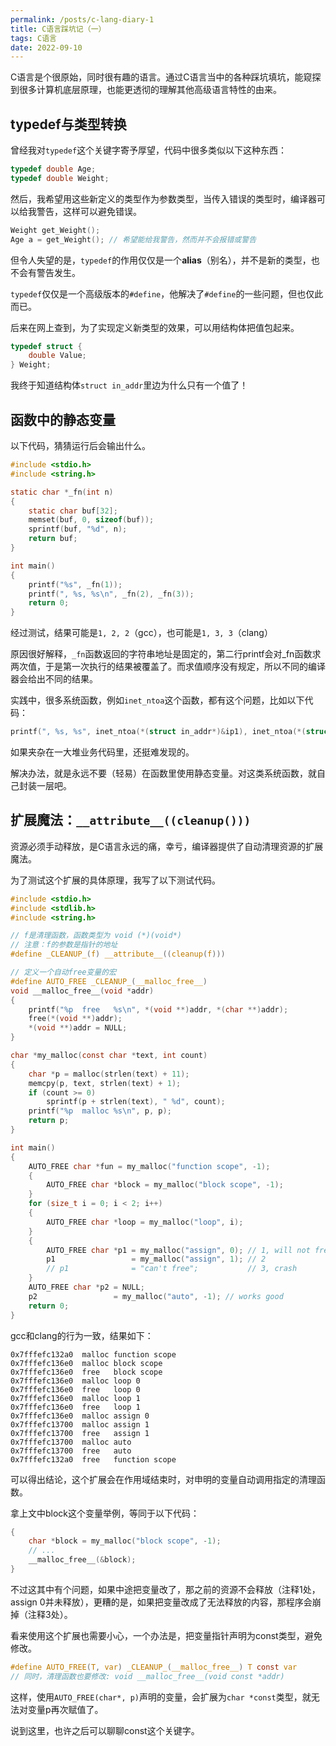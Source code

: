 ```yaml
---
permalink: /posts/c-lang-diary-1
title: C语言踩坑记（一）
tags: C语言
date: 2022-09-10
---
```


C语言是个很原始，同时很有趣的语言。通过C语言当中的各种踩坑填坑，能窥探到很多计算机底层原理，也能更透彻的理解其他高级语言特性的由来。

## typedef与类型转换

曾经我对`typedef`这个关键字寄予厚望，代码中很多类似以下这种东西：

```c
typedef double Age;
typedef double Weight;
```

然后，我希望用这些新定义的类型作为参数类型，当传入错误的类型时，编译器可以给我警告，这样可以避免错误。

```c
Weight get_Weight();
Age a = get_Weight(); // 希望能给我警告，然而并不会报错或警告
```

但令人失望的是，`typedef`的作用仅仅是一个**alias**（别名），并不是新的类型，也不会有警告发生。

`typedef`仅仅是一个高级版本的`#define`，他解决了`#define`的一些问题，但也仅此而已。

后来在网上查到，为了实现定义新类型的效果，可以用结构体把值包起来。

```c
typedef struct {
    double Value;
} Weight;
```

我终于知道结构体`struct in_addr`里边为什么只有一个值了！

## 函数中的静态变量

以下代码，猜猜运行后会输出什么。

```c
#include <stdio.h>
#include <string.h>

static char *_fn(int n)
{
    static char buf[32];
    memset(buf, 0, sizeof(buf));
    sprintf(buf, "%d", n);
    return buf;
}

int main()
{
    printf("%s", _fn(1));
    printf(", %s, %s\n", _fn(2), _fn(3));
    return 0;
}
```

经过测试，结果可能是`1, 2, 2`（gcc），也可能是`1, 3, 3`（clang）

原因很好解释，`_fn`函数返回的字符串地址是固定的，第二行printf会对_fn函数求两次值，于是第一次执行的结果被覆盖了。而求值顺序没有规定，所以不同的编译器会给出不同的结果。

实践中，很多系统函数，例如`inet_ntoa`这个函数，都有这个问题，比如以下代码：

```c
printf(", %s, %s", inet_ntoa(*(struct in_addr*)&ip1), inet_ntoa(*(struct in_addr*)&ip2));
```

如果夹杂在一大堆业务代码里，还挺难发现的。

解决办法，就是永远不要（轻易）在函数里使用静态变量。对这类系统函数，就自己封装一层吧。

## 扩展魔法：`__attribute__((cleanup()))`

资源必须手动释放，是C语言永远的痛，幸亏，编译器提供了自动清理资源的扩展魔法。

为了测试这个扩展的具体原理，我写了以下测试代码。

```c
#include <stdio.h>
#include <stdlib.h>
#include <string.h>

// f是清理函数，函数类型为 void (*)(void*)
// 注意：f的参数是指针的地址
#define _CLEANUP_(f) __attribute__((cleanup(f)))

// 定义一个自动free变量的宏
#define AUTO_FREE _CLEANUP_(__malloc_free__)
void __malloc_free__(void *addr)
{
    printf("%p  free   %s\n", *(void **)addr, *(char **)addr);
    free(*(void **)addr);
    *(void **)addr = NULL;
}

char *my_malloc(const char *text, int count)
{
    char *p = malloc(strlen(text) + 11);
    memcpy(p, text, strlen(text) + 1);
    if (count >= 0)
        sprintf(p + strlen(text), " %d", count);
    printf("%p  malloc %s\n", p, p);
    return p;
}

int main()
{
    AUTO_FREE char *fun = my_malloc("function scope", -1);
    {
        AUTO_FREE char *block = my_malloc("block scope", -1);
    }
    for (size_t i = 0; i < 2; i++)
    {
        AUTO_FREE char *loop = my_malloc("loop", i);
    }
    {
        AUTO_FREE char *p1 = my_malloc("assign", 0); // 1, will not free
        p1                 = my_malloc("assign", 1); // 2
        // p1              = "can't free";           // 3, crash
    }
    AUTO_FREE char *p2 = NULL;
    p2                 = my_malloc("auto", -1); // works good
    return 0;
}
```

gcc和clang的行为一致，结果如下：

```text
0x7fffefc132a0  malloc function scope
0x7fffefc136e0  malloc block scope
0x7fffefc136e0  free   block scope
0x7fffefc136e0  malloc loop 0
0x7fffefc136e0  free   loop 0
0x7fffefc136e0  malloc loop 1
0x7fffefc136e0  free   loop 1
0x7fffefc136e0  malloc assign 0
0x7fffefc13700  malloc assign 1
0x7fffefc13700  free   assign 1
0x7fffefc13700  malloc auto
0x7fffefc13700  free   auto
0x7fffefc132a0  free   function scope
```

可以得出结论，这个扩展会在作用域结束时，对申明的变量自动调用指定的清理函数。

拿上文中block这个变量举例，等同于以下代码：

```c
{
    char *block = my_malloc("block scope", -1);
    // ...
    __malloc_free__(&block);
}
```

不过这其中有个问题，如果中途把变量改了，那之前的资源不会释放（注释1处，assign 0并未释放），更糟的是，如果把变量改成了无法释放的内容，那程序会崩掉（注释3处）。

看来使用这个扩展也需要小心，一个办法是，把变量指针声明为const类型，避免修改。

```c
#define AUTO_FREE(T, var) _CLEANUP_(__malloc_free__) T const var
// 同时，清理函数也要修改: void __malloc_free__(void const *addr)
```

这样，使用`AUTO_FREE(char*, p)`声明的变量，会扩展为`char *const`类型，就无法对变量p再次赋值了。

说到这里，也许之后可以聊聊const这个关键字。
